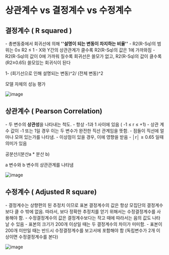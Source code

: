 # 상관계수 vs 결정계수 vs 수정계수



## 결정계수 ( R squared ) 

\- 총변동중에서 회귀선에 의해 **''설명이 되는 변동이 차지하는 비율''**
 \- R2(R-Sq)의 범위는 0≤ R2 ≤ 1
 \- X와 Y간의 상관관계가 클수록 R2(R-Sq)의 값은 1에 가까와짐
 \- R2(R-Sq)의 값이 0에 가까워 질수록 회귀선은 쓸모가 없고, R2(R-Sq)의 값이 
  클수록 (R2≥0.65) 쓸모있는 회귀식이 된다

1- (회기선으로 인해 설명되는 변동)^2/ (전체 변동)^2



모델 자체의 성능 평가



![image](https://user-images.githubusercontent.com/78076248/126092200-b0128316-34f9-4622-a3a3-bda1caa7d4c4.png)




## 상관계수 ( Pearson Correlation)

\- 두 변수의 **상관성**을 나타내는 척도.
 \- 항상 -1과 1 사이에 있음 ( -1 ≤ r ≤ +1)
 \- 상관 계수 값이 -1 또는 1일 경우 이는 두 변수가 완전한 직선 관계임을 뜻함.
 \- 점들이 직선에 얼마나 모여 있는가를 나타냄. 
 \- 이상점이 있을 경우, 이에 영향을 받음
 \- │r│ ≥ 0.65 일때 의미가 있음



공분산/(분산a * 분산 b)



a 변수와 b 변수의 상관관계를 나타냄




![image](https://user-images.githubusercontent.com/78076248/126092131-be667176-ec2a-488b-8c0d-0215c0bd568f.png)



## 수정계수 ( Adjusted R square)

\- 결정계수는 상향편의 된 추정치 이므로 표본 결정계수의 값은 항상 모집단의 
  결정계수보다 클 수 밖에 없음. 따라서, 보다 정확한 추정치를 얻기 위해서는 
  수정결정계수를 사용해야 함.
 \- 수정결정계수의 값은 결정계수보다는 작고 때에 따라서는 음의 값도 나타날 수 있음
 \- 표본의 크기가 200개 이상일 때는 두 결정계수의 차이가 미미함.
 \- 표본이 200개 미만일 때는 반드시 수정결정계수를 보고서에 포함해야 함
   (독립변수가 2개 이상이면 수정결정계수를 본다)
   
   
   
   ![image](https://user-images.githubusercontent.com/78076248/126092260-ae54b137-0a7a-494b-a0b4-a054211d9783.png)

   
